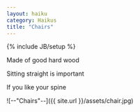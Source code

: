 ```yaml
---
layout: haiku
category: Haikus
title: "Chairs"
---
```

{% include JB/setup %}

Made of good hard wood

Sitting straight is important

If you like your spine


![--"Chairs"--]({{ site.url }}/assets/chair.jpg)
